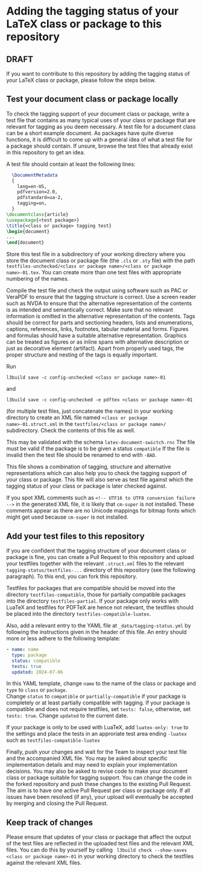 # Adding the tagging status of your LaTeX class or package to this repository

## DRAFT


If you want to contribute to this repository by adding the tagging status of your LaTeX class or package, please follow the steps below.

## Test your document class or package locally

To check the tagging support of your document class or package, write a test file 
that contains as many typical uses of your class or package that are relevant for tagging as you deem necessary. 
A test file for a document class can be a short example document. 
As packages have quite diverse functions, it is difficult to come up with a general idea of what a test file for a package should contain. 
If unsure, browse the test files that already exist in this repository to get an idea. 

A test file should contain at least the following lines:

```tex
  \DocumentMetadata
  {
    lang=en-US,
    pdfversion=2.0,
    pdfstandard=ua-2,
    tagging=on,
  }
\documentclass{article}
\usepackage{<test package>}
\title{<class or package> tagging test}
\begin{document}
...
\end{document}
```

Store this test file in a subdirectory of your working directory 
where you store the document class or package file (the `.cls` or `.sty` file) 
with the path `testfiles-unchecked/<class or package name>/<class or package name>-01.tex`. 
You can create more than one test files with appropriate numbering of the names.

Compile the test file and check the output using software such as PAC or VeraPDF to ensure that the tagging structure is correct. 
Use a screen reader such as NVDA to ensure that the alternative representation of the contents is as intended and semantically correct.
Make sure that no relevant information is omitted in the alternative representation of the contents. 
Tags should be correct for parts and sectioning headers, lists and enumerations, captions, references, links, footnotes, tabular material and forms.
Figures and formulas should have a suitable alternative representation. 
Graphics can be treated as figures or as inline spans with alternative description or just as decorative element (artifact). 
Apart from properly used tags, the proper structure and nesting of the tags is equally important.

Run

```
l3build save -c config-unchecked <class or package name>-01
```
and
```
l3build save -c config-unchecked -e pdftex <class or package name>-01
```
(for multiple test files, just concatenate the names) in your working directory 
to create an XML file named `<class or package name>-01.struct.xml` in the `testfiles/<class or package name>/` subdirectory. 
Check the contents of this file as well.

This may be validated with the schema `latex-document-swictch.rnc` The file must be valid
if the package is to be given a status `compatible` If the file is invalid then the test file should be renamed to end with `-BAD`.

This file shows a combination of tagging, structure and alternative representations 
which can also help you to check the tagging support of your class or package. 
This file will also serve as test file against which the tagging status of your class or package is later checked against. 

If you spot XML comments such as `<!-- UTF16 to UTF8 conversion failure -->` in the generated XML file, 
it is likely that `cm-super` is not installed. 
These comments appear as there are no Unicode mappings for bitmap fonts which might get used because `cm-super` is not installed. 

## Add your test files to this repository

If you are confident that the tagging structure of your document class or package is fine, 
you can create a Pull Request to this repository and upload your testfiles together with the relevant `.struct.xml` files 
to the relevant `tagging-status/testfiles-...` directory of this repository (see the following paragraph). 
To this end, you can fork this repository.

Testfiles for packages that are compatible should be moved into the directory `testfiles-compatible`, 
those for partially compatible packages into the directory `testfiles-partial`. 
If your package only works with LuaTeX and testfiles for PDFTeX are hence not relevant, 
the testfiles should be placed into the directory `testfiles-compatible-luatex`.

Also, add a relevant entry to the YAML file at `_data/tagging-status.yml` by following the instructions given in the header of this file.
 An entry should more or less adhere to the following template:
 
```yaml
- name: name
  type: package
  status: compatible
  tests: true
  updated: 2024-07-06
```

In this YAML template, change `name` to the name of the class or package and `type` to `class` or `package`.  
Change `status` to `compatible` or `partially-compatible` if your package is completely or at least partially compatible with tagging. 
If your package is compatible and does not require testfiles, set `tests: false`, otherwise, set `tests: true`.
Change `updated` to the current date.

If your package is only to be used with LuaTeX, add `luatex-only: true` to the settings
and place the tests in an approriate test area ending `-luatex` such as `testfiles-compatible-luatex`

Finally, push your changes and wait for the Team to inspect your test file and the accompanied XML file. 
You may be asked about specific implementation details and may need to explain your implementation decisions. 
You may also be asked to revise code to make your document class or package suitable for tagging support. 
You can change the code in the forked repository and push these changes to the existing Pull Request. 
The aim is to have one active Pull Request per class or package only. 
If all issues have been resolved (if any), your upload will eventually be accepted by merging and closing the Pull Request. 

## Keep track of changes

Please ensure that updates of your class or package that affect the output of the test files are reflected in the uploaded test files and the relevant XML files. 
You can do this by yourself by calling ` l3build check --show-saves <class or package name>-01` in your working directory to check the testfiles against the relevant XML files.
